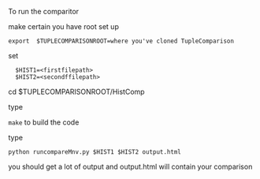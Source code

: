 To run the comparitor

make certain you have root set up 



 `export  $TUPLECOMPARISONROOT=where you've cloned TupleComparison`
 
set  
``` 
  $HIST1=<firstfilepath>
  $HIST2=<secondffilepath> 
```  
cd $TUPLECOMPARISONROOT/HistComp

type 

`make` to build the code
  
type
  
  `python runcompareMnv.py $HIST1 $HIST2 output.html`
  
you should get a lot of output and output.html will contain your comparison
  
  
  
